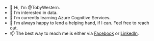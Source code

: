 - 👋 Hi, I’m @TobyWestern.
- 👀 I’m interested in data.
- 🌱 I’m currently learning Azure Cognitive Services.
- 💞️ I’m always happy to lend a helping hand, if I can. Feel free to reach out.
- 📫 The best way to reach me is either via [Facebook](https://www.facebook.com/MKEAFOL) or [LinkedIn](https://www.linkedin.com/in/afol-dave/).

<!---
TobyWestern/TobyWestern is a ✨ special ✨ repository because its `README.md` (this file) appears on your GitHub profile.
You can click the Preview link to take a look at your changes.
--->
